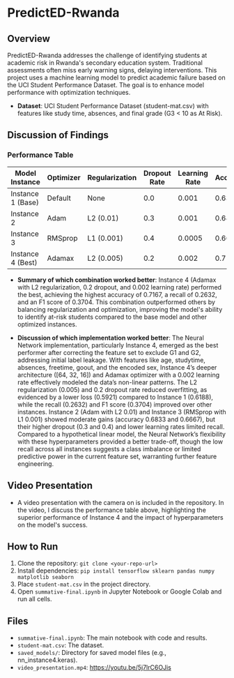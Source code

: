 # PredictED-Rwanda

## Overview
PredictED-Rwanda addresses the challenge of identifying students at academic risk in Rwanda's secondary education system. Traditional assessments often miss early warning signs, delaying interventions. This project uses a machine learning model to predict academic failure based on the UCI Student Performance Dataset. The goal is to enhance model performance with optimization techniques.

- **Dataset**: UCI Student Performance Dataset (student-mat.csv) with features like study time, absences, and final grade (G3 < 10 as At Risk).

## Discussion of Findings

### Performance Table
| Model Instance       | Optimizer    | Regularization | Dropout Rate | Learning Rate | Accuracy      | Precision     | Recall        | F1 Score     | ROC AUC       | Loss           |
|-----------------------|--------------|----------------|--------------|---------------|---------------|---------------|---------------|--------------|---------------|----------------|
| Instance 1 (Base)    | Default      | None           | 0.0          | 0.001         | 0.6333        | 0.2857        | 0.1053        | 0.1538       | 0.6483        | 0.6188         |
| Instance 2           | Adam         | L2 (0.01)      | 0.3          | 0.001         | 0.6833        | 0.5000        | 0.1053        | 0.1739       | 0.6714        | 0.5810         |
| Instance 3           | RMSprop      | L1 (0.001)     | 0.4          | 0.0005        | 0.6667        | 0.4000        | 0.1053        | 0.1667       | 0.6650        | 0.5870         |
| Instance 4 (Best)    | Adamax       | L2 (0.005)     | 0.2          | 0.002         | 0.7167        | 0.6250        | 0.2632        | 0.3704       | 0.6739        | 0.5921         |

- **Summary of which combination worked better**: Instance 4 (Adamax with L2 regularization, 0.2 dropout, and 0.002 learning rate) performed the best, achieving the highest accuracy of 0.7167, a recall of 0.2632, and an F1 score of 0.3704. This combination outperformed others by balancing regularization and optimization, improving the model's ability to identify at-risk students compared to the base model and other optimized instances.

- **Discussion of which implementation worked better**: The Neural Network implementation, particularly Instance 4, emerged as the best performer after correcting the feature set to exclude G1 and G2, addressing initial label leakage. With features like age, studytime, absences, freetime, goout, and the encoded sex, Instance 4’s deeper architecture ([64, 32, 16]) and Adamax optimizer with a 0.002 learning rate effectively modeled the data’s non-linear patterns. The L2 regularization (0.005) and 0.2 dropout rate reduced overfitting, as evidenced by a lower loss (0.5921) compared to Instance 1 (0.6188), while the recall (0.2632) and F1 score (0.3704) improved over other instances. Instance 2 (Adam with L2 0.01) and Instance 3 (RMSprop with L1 0.001) showed moderate gains (accuracy 0.6833 and 0.6667), but their higher dropout (0.3 and 0.4) and lower learning rates limited recall. Compared to a hypothetical linear model, the Neural Network’s flexibility with these hyperparameters provided a better trade-off, though the low recall across all instances suggests a class imbalance or limited predictive power in the current feature set, warranting further feature engineering.

## Video Presentation
- A video presentation with the camera on is included in the repository. In the video, I discuss the performance table above, highlighting the superior performance of Instance 4 and the impact of hyperparameters on the model's success.

## How to Run
1. Clone the repository: `git clone <your-repo-url>`
2. Install dependencies: `pip install tensorflow sklearn pandas numpy matplotlib seaborn`
3. Place `student-mat.csv` in the project directory.
4. Open `summative-final.ipynb` in Jupyter Notebook or Google Colab and run all cells.

## Files
- `summative-final.ipynb`: The main notebook with code and results.
- `student-mat.csv`: The dataset.
- `saved_models/`: Directory for saved model files (e.g., nn_instance4.keras).
- `video_presentation.mp4`: https://youtu.be/5j7lrC6OJis
